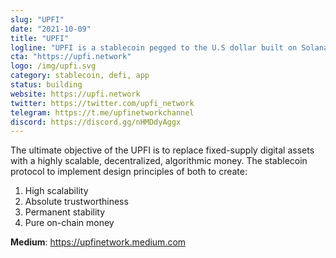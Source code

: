 ```yaml
---
slug: "UPFI"
date: "2021-10-09"
title: "UPFI"
logline: "UPFI is a stablecoin pegged to the U.S dollar built on Solana."
cta: "https://upfi.network"
logo: /img/upfi.svg
category: stablecoin, defi, app
status: building
website: https://upfi.network
twitter: https://twitter.com/upfi_network
telegram: https://t.me/upfinetworkchannel
discord: https://discord.gg/nHMDdyAggx
---
```


The ultimate objective of the UPFI is to replace fixed-supply digital assets with a highly scalable, decentralized, algorithmic money.
The stablecoin protocol to implement design principles of both to create:

1. High scalability
2. Absolute trustworthiness
3. Permanent stability
4. Pure on-chain money

<b>Medium</b>: https://upfinetwork.medium.com </br>
